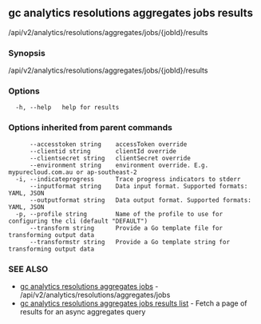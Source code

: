 ## gc analytics resolutions aggregates jobs results

/api/v2/analytics/resolutions/aggregates/jobs/{jobId}/results

### Synopsis

/api/v2/analytics/resolutions/aggregates/jobs/{jobId}/results

### Options

```
  -h, --help   help for results
```

### Options inherited from parent commands

```
      --accesstoken string    accessToken override
      --clientid string       clientId override
      --clientsecret string   clientSecret override
      --environment string    environment override. E.g. mypurecloud.com.au or ap-southeast-2
  -i, --indicateprogress      Trace progress indicators to stderr
      --inputformat string    Data input format. Supported formats: YAML, JSON
      --outputformat string   Data output format. Supported formats: YAML, JSON
  -p, --profile string        Name of the profile to use for configuring the cli (default "DEFAULT")
      --transform string      Provide a Go template file for transforming output data
      --transformstr string   Provide a Go template string for transforming output data
```

### SEE ALSO

* [gc analytics resolutions aggregates jobs](gc_analytics_resolutions_aggregates_jobs.html)	 - /api/v2/analytics/resolutions/aggregates/jobs
* [gc analytics resolutions aggregates jobs results list](gc_analytics_resolutions_aggregates_jobs_results_list.html)	 - Fetch a page of results for an async aggregates query


